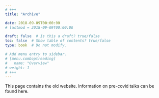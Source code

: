 ```yaml
---
# +++
title: "Archive"

date: 2018-09-09T00:00:00
# lastmod = 2018-09-09T00:00:00

draft: false  # Is this a draft? true/false
toc: false  # Show table of contents? true/false
type: book  # Do not modify.

# Add menu entry to sidebar.
# [menu.comboptreading]
#   name: "Overview"
# weight: 1
# +++
---
```

<!-- {{ $sass := resources.Get "scss/custom.scss" }}
{{ $style := $sass | resources.ToCSS }} -->


<!-- --- -->

This page contains the old website. Information on pre-covid talks can be found here.


<!-- --- -->